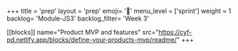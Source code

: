 +++
title = 'prep'
layout = 'prep'
emoji= '📝'
menu_level = ['sprint']
weight = 1
backlog= 'Module-JS3'
backlog_filter= 'Week 3'

[[blocks]]
name="Product MVP and features"
src="https://cyf-pd.netlify.app/blocks/define-your-products-mvp/readme/"
+++
